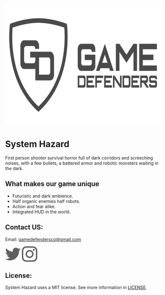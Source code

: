 <p align="center">
  <img width="773" height="393" src="https://github.com/azsumas/HorrorShooter/blob/master/WikiResources/new_logo.png">
</p>

# System Hazard
First person shooter survival horror full of dark corridors and screeching noises, with a few bullets, a battered armor and robotic monsters waiting in the dark.

## What makes our game unique
- Futuristic and dark ambience.
- Half organic enemies half robots.
- Action and fear alike.
- Integrated HUD in the world.

## Contact US: 
Email: gamedefendersco@gmail.com 

[<img src="https://github.com/azsumas/HorrorShooter/blob/master/WikiResources/twitter_logo.png">](https://twitter.com/GameDefendersCo)
[<img src="https://github.com/azsumas/HorrorShooter/blob/master/WikiResources/insta_logo.png">](https://www.instagram.com/gamedefendersco)


## License: 
System Hazard uses a MIT license. See more information in [LICENSE](LICENSE).
